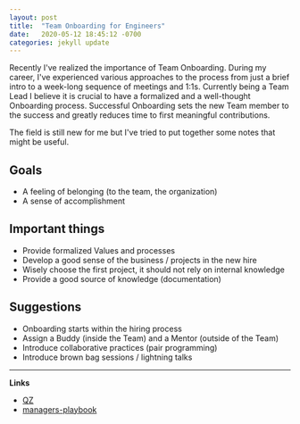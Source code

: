 ```yaml
---
layout: post
title:  "Team Onboarding for Engineers"
date:   2020-05-12 18:45:12 -0700
categories: jekyll update
---
```


Recently I've realized the importance of Team Onboarding.
During my career, I've experienced various approaches to the process
from just a brief intro to a week-long sequence of meetings and 1:1s.
Currently being a Team Lead I believe it is crucial to have a formalized
and a well-thought Onboarding process.
Successful Onboarding sets the new Team member to the success
and greatly reduces time to first meaningful contributions.

The field is still new for me but I've tried to put together some notes that might be useful.

## Goals

- A feeling of belonging (to the team, the organization)
- A sense of accomplishment

## Important things

- Provide formalized Values and processes
- Develop a good sense of the business / projects in the new hire
- Wisely choose the first project, it should not rely on internal knowledge
- Provide a good source of knowledge (documentation)

## Suggestions

- Onboarding starts within the hiring process
- Assign a Buddy (inside the Team) and a Mentor (outside of the Team)
- Introduce collaborative practices (pair programming)
- Introduce brown bag sessions / lightning talks

___

**Links**

- [QZ](https://qz.com/work/1712534/how-to-create-a-good-onboarding-experience-for-new-hires/)
- [managers-playbook](https://github.com/ksindi/managers-playbook/blob/master/README.md#onboarding)
